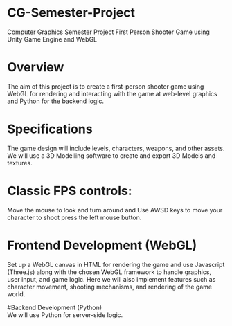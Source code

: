 # CG-Semester-Project
Computer Graphics Semester Project
First Person Shooter Game using Unity Game Engine and WebGL

# Overview
The aim of this project is to create a first-person shooter game using WebGL for rendering and interacting with the game at web-level graphics and Python for the backend logic.

# Specifications
The game design will include levels, characters, weapons, and other assets. We will use a 3D Modelling software to create and export 3D Models and textures.

# Classic FPS controls: 
Move the mouse to look and turn around and Use AWSD keys to move your character to shoot press the left mouse button.

# Frontend Development (WebGL)
Set up a WebGL canvas in HTML for rendering the game and use Javascript (Three.js) along with the chosen WebGL framework to handle graphics, user input, and game logic.
Here we will also implement features such as character movement, shooting mechanisms, and rendering of the game world.

#Backend Development (Python)				
We will use Python for server-side logic.
